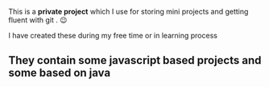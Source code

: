 This is a **private project** which I use for storing mini projects and getting fluent with git . 😉  

I have created these  during my free time or in learning process 

<H2>They contain some javascript based projects and some based on java </h2>
